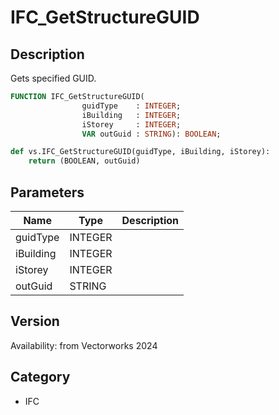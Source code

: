 # IFC_GetStructureGUID

## Description
Gets specified GUID.

```pascal
FUNCTION IFC_GetStructureGUID(
				guidType    : INTEGER;
				iBuilding   : INTEGER;
				iStorey     : INTEGER;
				VAR outGuid : STRING): BOOLEAN;
```

```python
def vs.IFC_GetStructureGUID(guidType, iBuilding, iStorey):
    return (BOOLEAN, outGuid)
```

## Parameters
|Name|Type|Description|
|---|---|---|
|guidType|INTEGER|   |
|iBuilding|INTEGER|   |
|iStorey|INTEGER|   |
|outGuid|STRING|   |

## Version
Availability: from Vectorworks 2024

## Category
* IFC

